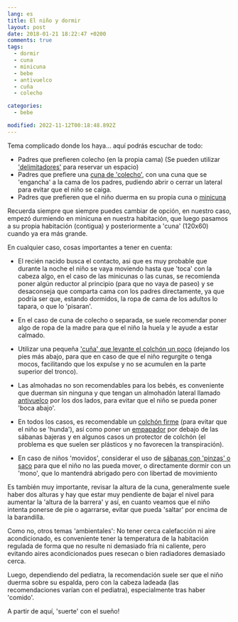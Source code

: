 ```yaml
---
lang: es
title: El niño y dormir
layout: post
date: 2018-01-21 18:22:47 +0200
comments: true
tags:
  - dormir
  - cuna
  - minicuna
  - bebe
  - antivuelco
  - cuña
  - colecho

categories:
  - bebe

modified: 2022-11-12T00:18:48.892Z
---
```


Tema complicado donde los haya... aquí podrás escuchar de todo:

- Padres que prefieren colecho (en la propia cama) (Se pueden utilizar ['delimitadores'](https://www.amazon.es/dp/B077QD3YDY?tag=redken-21) para reservar un espacio)
- Padres que prefiere una [cuna de 'colecho'](https://www.amazon.es/dp/B08KFFBFQ6?tag=redken-21), con una cuna que se 'engancha' a la cama de los padres, pudiendo abrir o cerrar un lateral para evitar que el niño se caiga.
- Padres que prefieren que el niño duerma en su propia cuna o [minicuna](https://www.amazon.es/dp/B07N6HB5KR?tag=redken-21)

Recuerda siempre que siempre puedes cambiar de opción, en nuestro caso, empezó durmiendo en minicuna en nuestra habitación, que luego pasamos a su propia habitación (contigua) y posteriormente a 'cuna' (120x60) cuando ya era más grande.

En cualquier caso, cosas importantes a tener en cuenta:

- El recién nacido busca el contacto, asi que es muy probable que durante la noche el niño se vaya moviendo hasta que 'toca' con la cabeza algo, en el caso de las minicunas o las cunas, se recomienda poner algún reductor al principio (para que no vaya de paseo) y se desaconseja que comparta cama con los padres directamente, ya que podría ser que, estando dormidos, la ropa de cama de los adultos lo tapara, o que lo 'pisaran'.

- En el caso de cuna de colecho o separada, se suele recomendar poner algo de ropa de la madre para que el niño la huela y le ayude a estar calmado.
- Utilizar una pequeña ['cuña' que levante el colchón un poco](https://www.amazon.es/dp/B00TV61QF2?tag=redken-21) (dejando los pies más abajo, para que en caso de que el niño regurgite o tenga mocos, facilitando que los expulse y no se acumulen en la parte superior del tronco).
- Las almohadas no son recomendables para los bebés, es conveniente que duerman sin ninguna y que tengan un almohadón lateral llamado [antivuelco](https://www.amazon.es/dp/B01I2YJXLC?tag=redken-21) por los dos lados, para evitar que el niño se pueda poner 'boca abajo'.
- En todos los casos, es recomendable un [colchón firme](https://www.amazon.es/dp/B01M33ULBQ?tag=redken-21) (para evitar que el niño se 'hunda'), así como poner un [empapador](https://www.amazon.es/dp/B019CR0NN0?tag=redken-21) por debajo de las sábanas bajeras y en algunos casos un protector de colchón (el problema es que suelen ser plásticos y no favorecen la transpiración).
- En caso de niños 'movidos', considerar el uso de [sábanas con 'pinzas' o saco](https://www.amazon.es/dp/B07B9YK6QL?tag=redken-21) para que el niño no las pueda mover, o directamente dormir con un 'mono', que lo mantendrá abrigado pero con libertad de movimiento

Es también muy importante, revisar la altura de la cuna, generalmente suele haber dos alturas y hay que estar muy pendiente de bajar el nivel para aumentar la 'altura de la barrera' y así, en cuanto veamos que el niño intenta ponerse de pie o agarrarse, evitar que pueda 'saltar' por encima de la barandilla.

Como no, otros temas 'ambientales': No tener cerca calefacción ni aire acondicionado, es conveniente tener la temperatura de la habitación regulada de forma que no resulte ni demasiado fría ni caliente, pero evitando aires acondicionados pues resecan o bien radiadores demasiado cerca.

Luego, dependiendo del pediatra, la recomendación suele ser que el niño duerma sobre su espalda, pero con la cabeza ladeada (las recomendaciones varían con el pediatra), especialmente tras haber 'comido'.

A partir de aquí, 'suerte' con el sueño!
